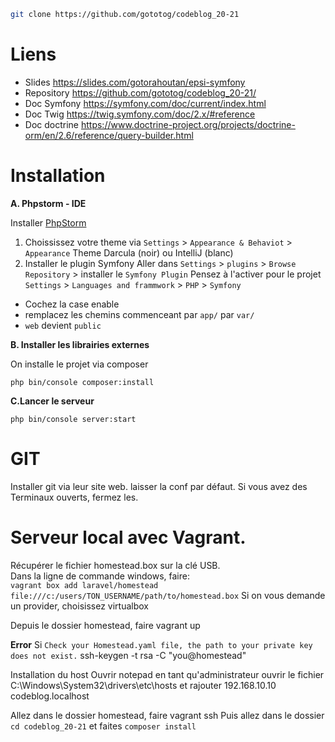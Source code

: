 ```bash
git clone https://github.com/gototog/codeblog_20-21
```
Liens
==========
  * Slides https://slides.com/gotorahoutan/epsi-symfony  
  * Repository https://github.com/gototog/codeblog_20-21/  
  * Doc Symfony https://symfony.com/doc/current/index.html  
  * Doc Twig https://twig.symfony.com/doc/2.x/#reference  
  * Doc doctrine https://www.doctrine-project.org/projects/doctrine-orm/en/2.6/reference/query-builder.html  

Installation
==========

**A. Phpstorm - IDE**

Installer [PhpStorm](https://www.jetbrains.com/phpstorm/download/)  
1. Choississez votre theme via   `Settings` > `Appearance & Behaviot` > `Appearance` Theme Darcula (noir) ou IntelliJ (blanc)
1. Installer le plugin Symfony
Aller dans `Settings` > `plugins` > `Browse Repository` > installer le `Symfony Plugin`
Pensez à l'activer pour le projet  `Settings` > `Languages and frammwork` > `PHP` > `Symfony` 
  - Cochez la case enable
  - remplacez les chemins commenceant par `app/` par `var/`
  - `web` devient `public`

**B. Installer les librairies externes**

On installe le projet via composer

    php bin/console composer:install
    
**C.Lancer le serveur**

    php bin/console server:start
    

GIT
=========
Installer git via leur site web. laisser la conf par défaut. Si vous avez des Terminaux ouverts, fermez les.

Serveur local avec Vagrant.
==========
Récupérer le fichier homestead.box sur la clé USB.  
Dans la ligne de commande windows, faire:  
`vagrant box add laravel/homestead file:///c:/users/TON_USERNAME/path/to/homestead.box`
Si on vous demande un provider, choisissez virtualbox


Depuis le dossier homestead, faire vagrant up

**Error**
Si `Check your Homestead.yaml file, the path to your private key does not exist.`
ssh-keygen -t rsa -C "you@homestead"


Installation du host 
Ouvrir notepad en tant qu'administrateur ouvrir le fichier
C:\Windows\System32\drivers\etc\hosts 
et rajouter 192.168.10.10  codeblog.localhost

Allez dans le dossier homestead, faire vagrant ssh
Puis allez dans le dossier `cd codeblog_20-21` et faites `composer install`
